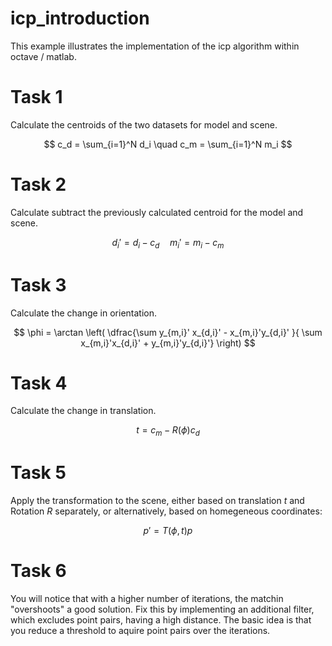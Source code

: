 # icp_introduction
This example illustrates the implementation of the icp algorithm within octave / matlab. 


# Task 1
Calculate the centroids of the two datasets for model and scene. 


$$
c_d = \sum_{i=1}^N d_i  \quad c_m = \sum_{i=1}^N m_i
$$

# Task 2
Calculate subtract the previously calculated centroid for the model and scene. 

$$
d_i' = d_i - c_d \quad m_i' = m_i - c_m
$$


# Task 3
Calculate the change in orientation. 

$$
\phi = \arctan \left( \dfrac{\sum y_{m,i}' x_{d,i}' - x_{m,i}'y_{d,i}' }{ \sum x_{m,i}'x_{d,i}' + y_{m,i}'y_{d,i}'} \right)
$$


# Task 4 
Calculate the change in translation. 

$$
t = c_m - R(\phi)c_d
$$

# Task 5
Apply the transformation to the scene, either based on translation $t$ and Rotation $R$ separately, or alternatively, based on homegeneous coordinates: 

$$
p' = T(\phi, t)p
$$

# Task 6
You will notice that with a higher number of iterations, the matchin "overshoots" a good solution. Fix this by implementing an additional filter, which excludes point pairs, having a high distance. The basic idea is that you reduce a threshold to aquire point pairs over the iterations. 
